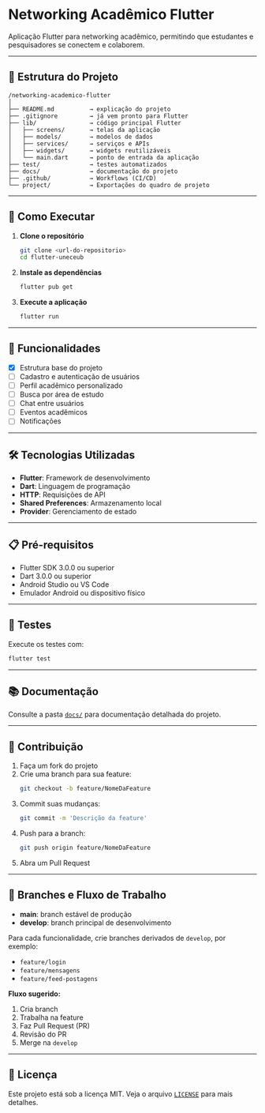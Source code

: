 # Networking Acadêmico Flutter

Aplicação Flutter para networking acadêmico, permitindo que estudantes e pesquisadores se conectem e colaborem.

---

## 📁 Estrutura do Projeto

```text
/networking-academico-flutter
│
├── README.md          → explicação do projeto
├── .gitignore         → já vem pronto para Flutter
├── lib/               → código principal Flutter
│   ├── screens/       → telas da aplicação
│   ├── models/        → modelos de dados
│   ├── services/      → serviços e APIs
│   ├── widgets/       → widgets reutilizáveis
│   └── main.dart      → ponto de entrada da aplicação
├── test/              → testes automatizados
├── docs/              → documentação do projeto
├── .github/           → Workflows (CI/CD)
└── project/           → Exportações do quadro de projeto
```

---

## 🚀 Como Executar

1. **Clone o repositório**
   ```bash
   git clone <url-do-repositorio>
   cd flutter-uneceub
   ```
2. **Instale as dependências**
   ```bash
   flutter pub get
   ```
3. **Execute a aplicação**
   ```bash
   flutter run
   ```

---

## 📱 Funcionalidades

- [x] Estrutura base do projeto
- [ ] Cadastro e autenticação de usuários
- [ ] Perfil acadêmico personalizado
- [ ] Busca por área de estudo
- [ ] Chat entre usuários
- [ ] Eventos acadêmicos
- [ ] Notificações

---

## 🛠️ Tecnologias Utilizadas

- **Flutter**: Framework de desenvolvimento
- **Dart**: Linguagem de programação
- **HTTP**: Requisições de API
- **Shared Preferences**: Armazenamento local
- **Provider**: Gerenciamento de estado

---

## 📋 Pré-requisitos

- Flutter SDK 3.0.0 ou superior
- Dart 3.0.0 ou superior
- Android Studio ou VS Code
- Emulador Android ou dispositivo físico

---

## 🧪 Testes

Execute os testes com:
```bash
flutter test
```

---

## 📚 Documentação

Consulte a pasta [`docs/`](docs/) para documentação detalhada do projeto.

---

## 🤝 Contribuição

1. Faça um fork do projeto
2. Crie uma branch para sua feature:
   ```bash
   git checkout -b feature/NomeDaFeature
   ```
3. Commit suas mudanças:
   ```bash
   git commit -m 'Descrição da feature'
   ```
4. Push para a branch:
   ```bash
   git push origin feature/NomeDaFeature
   ```
5. Abra um Pull Request

---

## 🌱 Branches e Fluxo de Trabalho

- **main**: branch estável de produção
- **develop**: branch principal de desenvolvimento

Para cada funcionalidade, crie branches derivados de `develop`, por exemplo:
- `feature/login`
- `feature/mensagens`
- `feature/feed-postagens`

**Fluxo sugerido:**
1. Cria branch
2. Trabalha na feature
3. Faz Pull Request (PR)
4. Revisão do PR
5. Merge na `develop`

---

## 📄 Licença

Este projeto está sob a licença MIT. Veja o arquivo [`LICENSE`](LICENSE) para mais detalhes.
